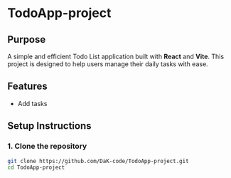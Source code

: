 # TodoApp-project

## Purpose
A simple and efficient Todo List application built with **React** and **Vite**. This project is designed to help users manage their daily tasks with ease.


## Features

-  Add tasks

##  Setup Instructions

### 1. Clone the repository

```bash
git clone https://github.com/DaK-code/TodoApp-project.git
cd TodoApp-project


